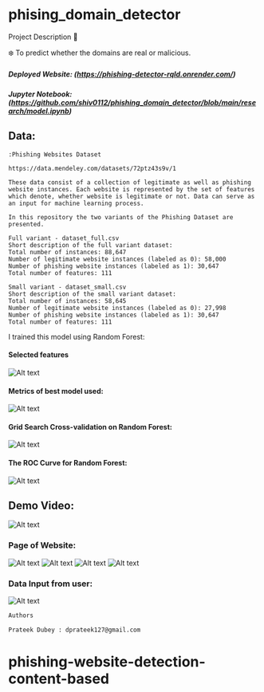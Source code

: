 # phising_domain_detector

Project Description 📄

❄️ To predict whether the domains are real or malicious.

##### Deployed Website: (https://phishing-detector-rqld.onrender.com/)

##### Jupyter Notebook: (https://github.com/shiv0112/phishing_domain_detector/blob/main/research/model.ipynb)

## Data:

```
:Phishing Websites Dataset

https://data.mendeley.com/datasets/72ptz43s9v/1

These data consist of a collection of legitimate as well as phishing website instances. Each website is represented by the set of features which denote, whether website is legitimate or not. Data can serve as an input for machine learning process.

In this repository the two variants of the Phishing Dataset are presented.

Full variant - dataset_full.csv
Short description of the full variant dataset:
Total number of instances: 88,647
Number of legitimate website instances (labeled as 0): 58,000
Number of phishing website instances (labeled as 1): 30,647
Total number of features: 111

Small variant - dataset_small.csv
Short description of the small variant dataset:
Total number of instances: 58,645
Number of legitimate website instances (labeled as 0): 27,998
Number of phishing website instances (labeled as 1): 30,647
Total number of features: 111
```

I trained this model using Random Forest:

#### Selected features

![Alt text](https://github.com/shiv0112/phising_domain_detector/raw/main/screenshots/features.png)

#### Metrics of best model used:

![Alt text](https://github.com/shiv0112/phising_domain_detector/raw/main/screenshots/metrics.png)

#### Grid Search Cross-validation on Random Forest:

![Alt text](https://github.com/shiv0112/phising_domain_detector/raw/main/screenshots/gscv.png)

#### The ROC Curve for Random Forest:

![Alt text](https://github.com/shiv0112/phising_domain_detector/raw/main/screenshots/plot.png)

## Demo Video:

![Alt text](https://github.com/shiv0112/phising_domain_detector/raw/main/screenshots/demo.gif)

### Page of Website:

![Alt text](https://github.com/shiv0112/phising_domain_detector/raw/main/screenshots/1.png)
![Alt text](https://github.com/shiv0112/phising_domain_detector/raw/main/screenshots/why.png)
![Alt text](https://github.com/shiv0112/phising_domain_detector/raw/main/screenshots/datareport.png)
![Alt text](https://github.com/shiv0112/phising_domain_detector/raw/main/screenshots/about.png)

### Data Input from user:

![Alt text](https://github.com/shiv0112/phising_domain_detector/raw/main/screenshots/2.png)

```bash
Authors

Prateek Dubey : dprateek127@gmail.com
```

# phishing-website-detection-content-based
